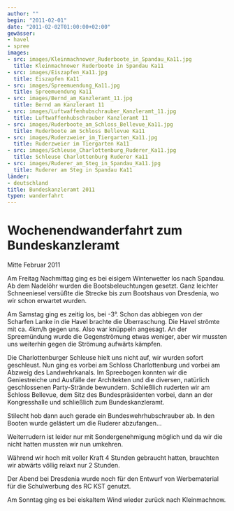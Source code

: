 ```yaml
---
author: ""
begin: "2011-02-01"
date: "2011-02-02T01:00:00+02:00"
gewässer:
- havel
- spree
images:
- src: images/Kleinmachnower_Ruderboote_in_Spandau_Ka11.jpg
  title: Kleinmachnower Ruderboote in Spandau Ka11
- src: images/Eiszapfen_Ka11.jpg
  title: Eiszapfen Ka11
- src: images/Spreemuendung_Ka11.jpg
  title: Spreemuendung Ka11
- src: images/Bernd_am_Kanzleramt_11.jpg
  title: Bernd am Kanzleramt 11
- src: images/Luftwaffenhubschrauber_Kanzleramt_11.jpg
  title: Luftwaffenhubschrauber Kanzleramt 11
- src: images/Ruderboote_am_Schloss_Bellevue_Ka11.jpg
  title: Ruderboote am Schloss Bellevue Ka11
- src: images/Ruderzweier_im_Tiergarten_Ka11.jpg
  title: Ruderzweier im Tiergarten Ka11
- src: images/Schleuse_Charlottenburg_Ruderer_Ka11.jpg
  title: Schleuse Charlottenburg Ruderer Ka11
- src: images/Ruderer_am_Steg_in_Spandau_Ka11.jpg
  title: Ruderer am Steg in Spandau Ka11
länder:
- deutschland
title: Bundeskanzleramt 2011
typen: wanderfahrt
---
```


# Wochenendwanderfahrt zum Bundeskanzleramt


Mitte Februar 2011

Am Freitag Nachmittag ging es bei eisigem Winterwetter los nach Spandau. Ab dem Nadelöhr wurden die Bootsbeleuchtungen gesetzt. Ganz leichter Schneeniesel versüßte die Strecke bis zum Bootshaus von Dresdenia, wo wir schon erwartet wurden.

Am Samstag ging es zeitig los, bei -3°. Schon das abbiegen von der Scharfen Lanke in die Havel brachte die Überraschung. Die Havel strömte mit ca. 4km/h gegen uns. Also war knüppeln angesagt. An der Spreemündung wurde die Gegenströmung etwas weniger, aber wir mussten uns weiterhin gegen die Strömung aufwärts kämpfen.

Die Charlottenburger Schleuse hielt uns nicht auf, wir wurden sofort geschleust. Nun ging es vorbei am Schloss Charlottenburg und vorbei am Abzweig des Landwehrkanals. Im Spreebogen konnten wir die Geniestreiche und Ausfälle der Architekten und die diversen, natürlich geschlossenen Party-Strände bewundern. Schließlich ruderten wir am Schloss Bellevue, dem Sitz des Bundespräsidenten vorbei, dann an der Kongresshalle und schließlich zum Bundeskanzleramt.

Stilecht hob dann auch gerade ein Bundeswehrhubschrauber ab. In den Booten wurde gelästert um die Ruderer abzufangen...

Weiterrudern ist leider nur mit Sondergenehmigung möglich und da wir die nicht hatten mussten wir nun umkehren.

Während wir hoch mit voller Kraft 4 Stunden gebraucht hatten, brauchten wir abwärts völlig relaxt nur 2 Stunden.

Der Abend bei Dresdenia wurde noch für den Entwurf von Werbematerial für die Schulwerbung des RC KST genutzt.

Am Sonntag ging es bei eiskaltem Wind wieder zurück nach Kleinmachnow.
